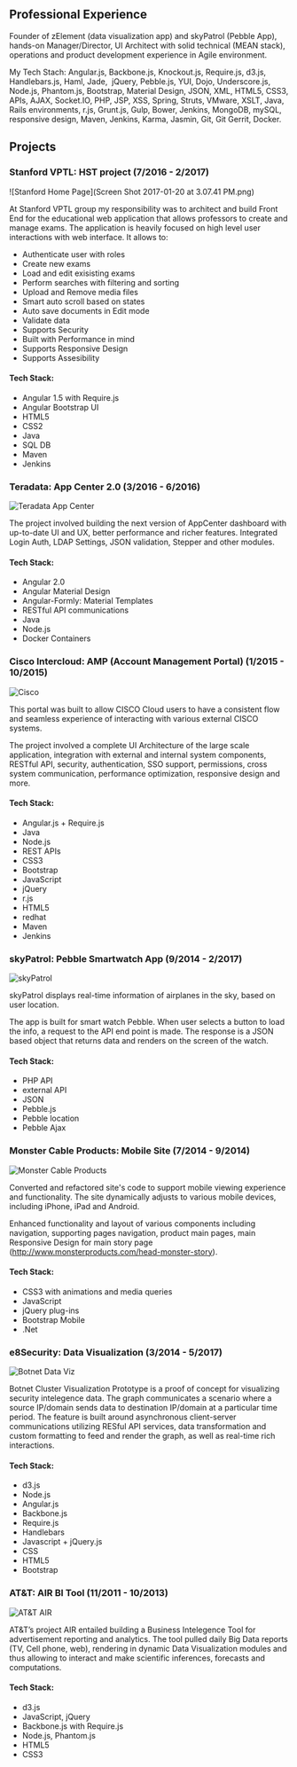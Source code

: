 ## Professional Experience
Founder of zElement (data visualization app) and skyPatrol (Pebble App), hands-on Manager/Director, UI Architect with solid technical (MEAN stack), operations and product development experience in Agile environment. 

My Tech Stach: Angular.js, Backbone.js, Knockout.js, Require.js, d3.js, Handlebars.js, Haml, Jade,  jQuery, Pebble.js, YUI, Dojo, Underscore.js, Node.js, Phantom.js, Bootstrap, Material Design, JSON, XML, HTML5, CSS3, APIs, AJAX, Socket.IO, PHP, JSP, XSS, Spring, Struts, VMware, XSLT, Java, Rails environments, r.js, Grunt.js, Gulp, Bower, Jenkins, MongoDB, mySQL, responsive design, Maven, Jenkins, Karma, Jasmin, Git, Git Gerrit, Docker.

## Projects

### Stanford VPTL: HST project (7/2016 - 2/2017)
![Stanford Home Page](Screen Shot 2017-01-20 at 3.07.41 PM.png)

At Stanford VPTL group my responsibility was to architect and build Front End for the educational web application that allows professors to create and manage exams. The application is heavily focused on high level user interactions with web interface.
It allows to:
* Authenticate user with roles
* Create new exams 
* Load and edit exisisting exams
* Perform searches with filtering and sorting
* Upload and Remove media files
* Smart auto scroll based on states
* Auto save documents in Edit mode
* Validate data
* Supports Security
* Built with Performance in mind
* Supports Responsive Design
* Supports Assesibility

#### Tech Stack:
* Angular 1.5 with Require.js
* Angular Bootstrap UI
* HTML5
* CSS2
* Java
* SQL DB
* Maven
* Jenkins

### Teradata: App Center 2.0 (3/2016 - 6/2016) 
![Teradata App Center](Teradata.gif)

The project involved building the next version of AppCenter dashboard with up-to-date UI and UX, better performance and richer features. Integrated Login Auth, LDAP Settings, JSON validation, Stepper and other modules.

#### Tech Stack: 
* Angular 2.0
* Angular Material Design
* Angular-Formly: Material Templates
* RESTful API communications
* Java
* Node.js
* Docker Containers

### Cisco Intercloud: AMP (Account Management Portal) (1/2015 - 10/2015)
![Cisco](ciscoamp.jpg)

This portal was built to allow CISCO Cloud users to have a consistent flow and seamless experience of interacting with various external CISCO systems.

The project involved a complete UI Architecture of the large scale application, integration with external and internal system components, RESTful API, security, authentication, SSO support, permissions, cross system communication, performance optimization, responsive design and more.

#### Tech Stack: 
* Angular.js + Require.js
* Java
* Node.js
* REST APIs
* CSS3
* Bootstrap
* JavaScript
* jQuery
* r.js
* HTML5
* redhat
* Maven
* Jenkins

### skyPatrol: Pebble Smartwatch App (9/2014 - 2/2017)
![skyPatrol](skyPatrol_hero.jpg)

skyPatrol displays real-time information of airplanes in the sky, based on user location.

The app is built for smart watch Pebble. When user selects a button to load the info, a request to the API end point is made. The response is a JSON based object that returns data and renders on the screen of the watch.

#### Tech Stack:
* PHP API 
* external API
* JSON
* Pebble.js
* Pebble location
* Pebble Ajax

### Monster Cable Products: Mobile Site (7/2014 - 9/2014)
![Monster Cable Products](client_monster.jpg)

Converted and refactored site's code to support mobile viewing experience and functionality. The site dynamically adjusts to various mobile devices, including iPhone, iPad and Android.

Enhanced functionality and layout of various components including navigation, supporting pages navigation, product main pages, main Responsive Design for main story page (http://www.monsterproducts.com/head-monster-story).

#### Tech Stack: 
* CSS3 with animations and media queries
* JavaScript
* jQuery plug-ins
* Bootstrap Mobile
* .Net

### e8Security: Data Visualization (3/2014 - 5/2017)
![Botnet Data Viz](botnetClusterFull.png)

Botnet Cluster Visualization Prototype is a proof of concept for visualizing security intelegence data. The graph communicates a scenario where a source IP/domain sends data to destination IP/domain at a particular time period. The feature is built around asynchronous client-server communications utilizing RESful API services, data transformation and custom formatting to feed and render the graph, as well as real-time rich interactions.

#### Tech Stack:
* d3.js
* Node.js
* Angular.js
* Backbone.js
* Require.js
* Handlebars
* Javascript + jQuery.js
* CSS
* HTML5
* Bootstrap

### AT&T: AIR BI Tool (11/2011 - 10/2013)
![AT&T AIR](ATT_AdWorks_AIR.png)

AT&T’s project AIR entailed building a Business Intelegence Tool for advertisement reporting and analytics. The tool pulled daily Big Data reports (TV, Cell phone, web), rendering in dynamic Data Visualization modules and thus allowing to interact and make scientific inferences, forecasts and computations.

#### Tech Stack: 
* d3.js
* JavaScript, jQuery
* Backbone.js with Require.js
* Node.js, Phantom.js
* HTML5
* CSS3
